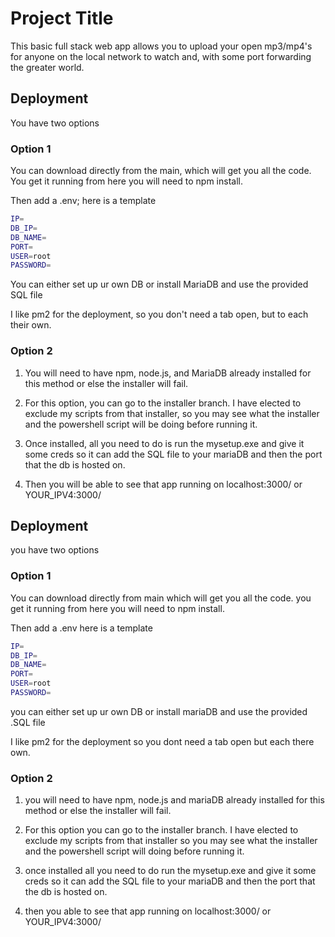 # Project Title

This basic full stack web app allows you to upload your open mp3/mp4's for anyone on the local network to watch and, with some port forwarding the greater world.

## Deployment

You have two options 

### Option 1

You can download directly from the main, which will get you all the code.
You get it running from here you will need to npm install.

Then add a .env; here is a template
```bash
IP=
DB_IP=
DB_NAME=
PORT=
USER=root
PASSWORD= 
```

You can either set up ur own DB or install MariaDB and use the provided SQL file

I like pm2 for the deployment, so you don't need a tab open, but to each their own.

### Option 2

1. You will need to have npm, node.js, and MariaDB already installed for this method or else the installer will fail. 

2. For this option, you can go to the installer branch.
I have elected to exclude my scripts from that installer, so you may see what the installer and the powershell script will be doing before running it.

3. Once installed, all you need to do is run the mysetup.exe and give it some creds so it can add the SQL file to your mariaDB and then the port that the db is hosted on.

4. Then you will be able to see that app running on localhost:3000/ or YOUR_IPV4:3000/


## Deployment

you have two options 

### Option 1
You can download directly from main which will get you all the code.
you get it running from here you will need to npm install.

Then add a .env here is a template
```bash
IP=
DB_IP=
DB_NAME=
PORT=
USER=root
PASSWORD= 
```

you can either set up ur own DB or install mariaDB and use the provided .SQL file

I like pm2 for the deployment so you dont need a tab open but each there own.

### Option 2
1. you will need to have npm, node.js and mariaDB already installed for this method or else the installer will fail. 

2. For this option you can go to the installer branch.
I have elected to exclude my scripts from that installer so you may see what the installer and the powershell script will doing before running it.

3. once installed all you need to do run the mysetup.exe and give it some creds so it can add the SQL file to your mariaDB and then the port that the db is hosted on.

4. then you able to see that app running on localhost:3000/ or YOUR_IPV4:3000/
